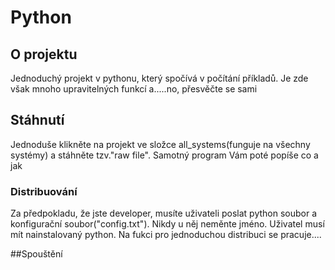 # Python

## O projektu

Jednoduchý projekt v pythonu, který spočívá v počítání příkladů. Je zde však mnoho upravitelných funkcí a.....no, přesvěčte se sami

## Stáhnutí

Jednoduše klikněte na projekt ve složce all_systems(funguje na všechny systémy) a stáhněte tzv."raw file". Samotný program Vám poté popíše co a jak

### Distribuování

Za předpokladu, že jste developer, musíte uživateli poslat python soubor a konfigurační soubor("config.txt"). Nikdy u něj neměnte jméno. Uživatel musí mít nainstalovaný python. Na fukci pro jednoduchou distribuci se pracuje....

##Spouštění
  
